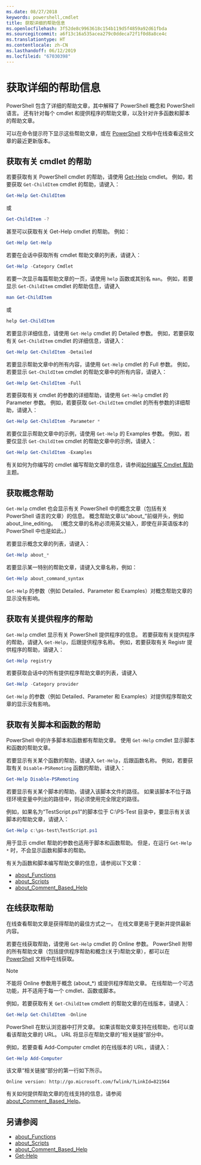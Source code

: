 ```yaml
---
ms.date: 08/27/2018
keywords: powershell,cmdlet
title: 获取详细的帮助信息
ms.openlocfilehash: 3f52de8c9963618c154b119d5f4859a92d61fbda
ms.sourcegitcommit: a6f13c16a535acea279c0ddeca72f1f0d8a8ce4c
ms.translationtype: HT
ms.contentlocale: zh-CN
ms.lasthandoff: 06/12/2019
ms.locfileid: "67030398"
---
```

# <a name="getting-detailed-help-information"></a>获取详细的帮助信息

PowerShell 包含了详细的帮助文章，其中解释了 PowerShell 概念和 PowerShell 语言。 还有针对每个 cmdlet 和提供程序的帮助文章，以及针对许多函数和脚本的帮助文章。

可以在命令提示符下显示这些帮助文章，或在 [PowerShell](/powershell/scripting/overview) 文档中在线查看这些文章的最近更新版本。

## <a name="getting-help-for-cmdlets"></a>获取有关 cmdlet 的帮助

若要获取有关 PowerShell cmdlet 的帮助，请使用 [Get-Help](/powershell/module/microsoft.powershell.core/Get-Help) cmdlet。 例如，若要获取 `Get-ChildItem` cmdlet 的帮助，请键入：

```powershell
Get-Help Get-ChildItem
```

或

```powershell
Get-ChildItem -?
```

甚至可以获取有关 Get-Help cmdlet 的帮助。 例如：

```powershell
Get-Help Get-Help
```

若要在会话中获取所有 cmdlet 帮助文章的列表，请键入：

```powershell
Get-Help -Category Cmdlet
```

若要一次显示每篇帮助文章的一页，请使用 `help` 函数或其别名 `man`。
例如，若要显示 `Get-ChildItem` cmdlet 的帮助信息，请键入

```powershell
man Get-ChildItem
```

或

```powershell
help Get-ChildItem
```

若要显示详细信息，请使用 `Get-Help` cmdlet 的 Detailed 参数。 例如，若要获取有关 `Get-ChildItem` cmdlet 的详细信息，请键入：

```powershell
Get-Help Get-ChildItem -Detailed
```

若要显示帮助文章中的所有内容，请使用 `Get-Help` cmdlet 的 Full 参数。 例如，若要显示 `Get-ChildItem` cmdlet 的帮助文章中的所有内容，请键入：

```powershell
Get-Help Get-ChildItem -Full
```

若要获取有关 cmdlet 的参数的详细帮助，请使用 `Get-Help` cmdlet 的 Parameter 参数。 例如，若要获取 `Get-ChildItem` cmdlet 的所有参数的详细帮助，请键入：

```powershell
Get-Help Get-ChildItem -Parameter *
```

若要仅显示帮助文章中的示例，请使用 `Get-Help` 的 Examples 参数。
例如，若要仅显示 `Get-ChildItem` cmdlet 的帮助文章中的示例，请键入：

```powershell
Get-Help Get-ChildItem -Examples
```

有关如何为你编写的 cmdlet 编写帮助文章的信息，请参阅[如何编写 Cmdlet 帮助](/powershell/developer/help/writing-help-for-windows-powershell-cmdlets)主题。

## <a name="getting-conceptual-help"></a>获取概念帮助

`Get-Help` cmdlet 也会显示有关 PowerShell 中的概念文章（包括有关 PowerShell 语言的文章）的信息。 概念帮助文章以“about_”前缀开头，例如 about_line_editing。 （概念文章的名称必须用英文输入，即使在非英语版本的 PowerShell 中也是如此。）

若要显示概念文章的列表，请键入：

```powershell
Get-Help about_*
```

若要显示某一特别的帮助文章，请键入文章名称，例如：

```powershell
Get-Help about_command_syntax
```

`Get-Help` 的参数（例如 Detailed、Parameter 和 Examples）对概念帮助文章的显示没有影响。

## <a name="getting-help-about-providers"></a>获取有关提供程序的帮助

`Get-Help` cmdlet 显示有关 PowerShell 提供程序的信息。 若要获取有关提供程序的帮助，请键入 `Get-Help`，后跟提供程序名称。 例如，若要获取有关 Registr 提供程序的帮助，请键入：

```powershell
Get-Help registry
```

若要获取会话中的所有提供程序帮助文章的列表，请键入

```powershell
Get-Help -Category provider
```

`Get-Help` 的参数（例如 Detailed、Parameter 和 Examples）对提供程序帮助文章的显示没有影响。

## <a name="getting-help-about-scripts-and-functions"></a>获取有关脚本和函数的帮助

PowerShell 中的许多脚本和函数都有帮助文章。 使用 `Get-Help` cmdlet 显示脚本和函数的帮助文章。

若要显示有关某个函数的帮助，请键入 `Get-Help`，后跟函数名称。 例如，若要获取有关 `Disable-PSRemoting` 函数的帮助，请键入：

```powershell
Get-Help Disable-PSRemoting
```

若要显示有关某个脚本的帮助，请键入该脚本文件的路径。 如果该脚本不位于路径环境变量中列出的路径中，则必须使用完全限定的路径。

例如，如果名为“TestScript.ps1”的脚本位于 C:\\PS-Test 目录中，要显示有关该脚本的帮助文章，请键入：

```powershell
Get-Help c:\ps-test\TestScript.ps1
```

用于显示 cmdlet 帮助的参数也适用于脚本和函数帮助。 但是，在运行 `Get-Help *` 时，不会显示函数和脚本的帮助。

有关为函数和脚本编写帮助文章的信息，请参阅以下文章：

- [about_Functions](/powershell/module/microsoft.powershell.core/about/about_functions)
- [about_Scripts](/powershell/module/microsoft.powershell.core/about/about_scripts)
- [about_Comment_Based_Help](/powershell/module/microsoft.powershell.core/about/about_comment_based_help)

## <a name="getting-help-online"></a>在线获取帮助

在线查看帮助文章是获得帮助的最佳方式之一。 在线文章更易于更新并提供最新内容。

若要在线获取帮助，请使用 `Get-Help` cmdlet 的 Online 参数。 PowerShell 附带的所有帮助文章（包括提供程序帮助和概念(关于)帮助文章），都可以在 [PowerShell](/powershell/scripting/powershell-scripting) 文档中在线获取。

> [!NOTE]
> 不能将 Online  参数用于概念 (about_\*) 或提供程序帮助文章。
> 在线帮助一个可选功能，并不适用于每一个 cmdlet、函数或脚本。

例如，若要获取有关 `Get-ChildItem` cmdlett 的帮助文章的在线版本，请键入：

```powershell
Get-Help Get-ChildItem -Online
```

PowerShell 在默认浏览器中打开文章。 如果该帮助文章支持在线帮助，也可以查看该帮助文章的 URL。 URL 将显示在帮助文章的“相关链接”部分中。

例如，若要查看 Add-Computer cmdlet 的在线版本的 URL，请键入：

```powershell
Get-Help Add-Computer
```

该文章“相关链接”部分的第一行如下所示。

```Output
Online version: http://go.microsoft.com/fwlink/?LinkId=821564
```

有关如何提供帮助文章的在线支持的信息，请参阅 [about_Comment_Based_Help](/powershell/module/microsoft.powershell.core/about/about_comment_based_help)。

## <a name="see-also"></a>另请参阅

- [about_Functions](/powershell/module/microsoft.powershell.core/about/about_functions)
- [about_Scripts](/powershell/module/microsoft.powershell.core/about/about_scripts)
- [about_Comment_Based_Help](/powershell/module/microsoft.powershell.core/about/about_comment_based_help)
- [Get-Help](/powershell/module/microsoft.powershell.core/get-help)
